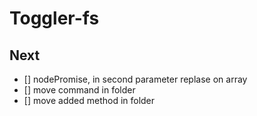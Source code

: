 # Toggler-fs

## Next

- [] nodePromise, in second parameter replase on array
- [] move command in folder
- [] move added method in folder
